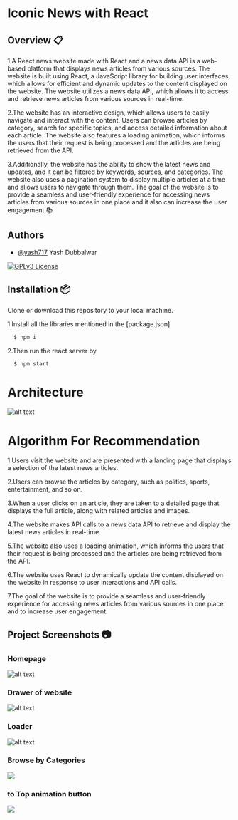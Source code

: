# Iconic News with React

## Overview 📋

1.A React news website made with React and a news data API is a web-based platform that displays news articles from various sources. The website is built using React, a JavaScript library for building user interfaces, which allows for efficient and dynamic updates to the content displayed on the website. The website utilizes a news data API, which allows it to access and retrieve news articles from various sources in real-time.

2.The website has an interactive design, which allows users to easily navigate and interact with the content. Users can browse articles by category, search for specific topics, and access detailed information about each article. The website also features a loading animation, which informs the users that their request is being processed and the articles are being retrieved from the API.

3.Additionally, the website has the ability to show the latest news and updates, and it can be filtered by keywords, sources, and categories. The website also uses a pagination system to display multiple articles at a time and allows users to navigate through them. The goal of the website is to provide a seamless and user-friendly experience for accessing news articles from various sources in one place and it also can increase the user engagement.📚







## Authors

- [@yash717](https://www.github.com/yash717)
Yash Dubbalwar

[![GPLv3 License](https://img.shields.io/badge/Maintained-Yes-orange)](https://opensource.org/licenses/)





## Installation 📦

Clone or download this repository to your local machine.

1.Install all the libraries mentioned in the [package.json]

```bash
  $ npm i
```
2.Then run the react server by

```bash
  $ npm start
```






    
# Architecture

![alt text](https://reactjs.org/static/1c7e934642028c84d5af545a945394ef/97a96/relay-architecture.png)

# Algorithm For Recommendation

1.Users visit the website and are presented with a landing page that displays a selection of the latest news articles.

2.Users can browse the articles by category, such as politics, sports, entertainment, and so on.


3.When a user clicks on an article, they are taken to a detailed page that displays the full article, along with related articles and images.


4.The website makes API calls to a news data API to retrieve and display the latest news articles in real-time.


5.The website also uses a loading animation, which informs the users that their request is being processed and the articles are being retrieved from the API.

6.The website uses React to dynamically update the content displayed on the website in response to user interactions and API calls.

7.The goal of the website is to provide a seamless and user-friendly experience for accessing news articles from various sources in one place and to increase user engagement.

 
## Project Screenshots 📷

### Homepage

![alt text](https://github.com/yash717/iconic-news-React-app/blob/main/homepage.png?raw=true)

### Drawer of website

![alt text](https://github.com/yash717/iconic-news-React-app/blob/main/sidebar.png?raw=true)


### Loader

![alt text](https://github.com/yash717/iconic-news-React-app/blob/main/loader.png?raw=true)

### Browse by Categories

![](https://github.com/yash717/iconic-news-React-app/blob/main/news.png?raw=true)

### to Top animation button

![](https://github.com/yash717/iconic-news-React-app/blob/main/totop.png?raw=true)


